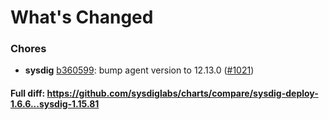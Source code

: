 # What's Changed

### Chores
- **sysdig** [b360599](https://github.com/sysdiglabs/charts/commit/b3605992c9167f3d5d1c54fb097b83dc66f9c6f5): bump agent version to 12.13.0 ([#1021](https://github.com/sysdiglabs/charts/issues/1021))

#### Full diff: https://github.com/sysdiglabs/charts/compare/sysdig-deploy-1.6.6...sysdig-1.15.81

